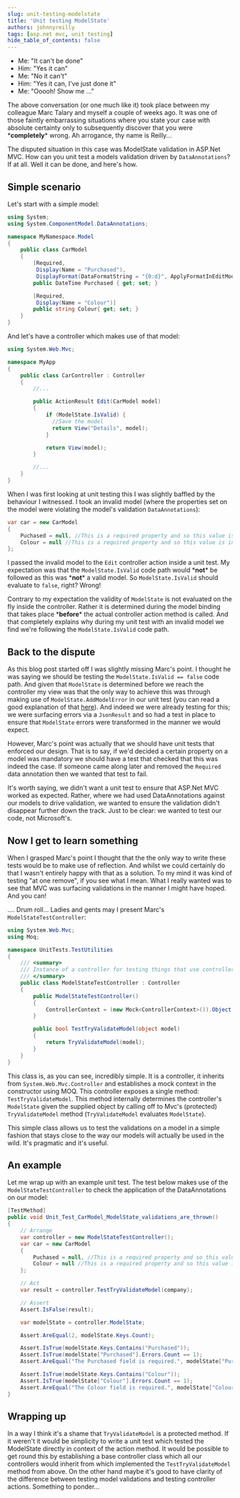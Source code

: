 ```yaml
---
slug: unit-testing-modelstate
title: 'Unit testing ModelState'
authors: johnnyreilly
tags: [asp.net mvc, unit testing]
hide_table_of_contents: false
---
```


- Me: "It can't be done"
- Him: "Yes it can"
- Me: "No it can't"
- Him: "Yes it can, I've just done it"
- Me: "Ooooh! Show me ..."

<!--truncate-->

The above conversation (or one much like it) took place between my colleague Marc Talary and myself a couple of weeks ago. It was one of those faintly embarrassing situations where you state your case with absolute certainty only to subsequently discover that you were \***completely**\* wrong. Ah arrogance, thy name is Reilly...

The disputed situation in this case was ModelState validation in ASP.Net MVC. How can you unit test a models validation driven by `DataAnnotations`? If at all. Well it can be done, and here's how.

## Simple scenario

Let's start with a simple model:

```cs
using System;
using System.ComponentModel.DataAnnotations;

namespace MyNamespace.Model
{
    public class CarModel
    {
        [Required,
         Display(Name = "Purchased"),
         DisplayFormat(DataFormatString = "{0:d}", ApplyFormatInEditMode = true)]
        public DateTime Purchased { get; set; }

        [Required,
         Display(Name = "Colour")]
        public string Colour{ get; set; }
    }
}
```

And let's have a controller which makes use of that model:

```cs
using System.Web.Mvc;

namespace MyApp
{
    public class CarController : Controller
    {
        //...

        public ActionResult Edit(CarModel model)
        {
            if (ModelState.IsValid) {
              //Save the model
              return View("Details", model);
            }

            return View(model);
        }

        //...
    }
}
```

When I was first looking at unit testing this I was slightly baffled by the behaviour I witnessed. I took an invalid model (where the properties set on the model were violating the model's validation `DataAnnotations`):

```cs
var car = new CarModel
{
    Puchased = null, //This is a required property and so this value is invalid
    Colour = null //This is a required property and so this value is invalid
};
```

I passed the invalid model to the `Edit` controller action inside a unit test. My expectation was that the `ModelState.IsValid` code path would \***not**\* be followed as this was \***not**\* a valid model. So `ModelState.IsValid` should evaluate to `false`, right? Wrong!

Contrary to my expectation the validity of `ModelState` is not evaluated on the fly inside the controller. Rather it is determined during the model binding that takes place \***before**\* the actual controller action method is called. And that completely explains why during my unit test with an invalid model we find we're following the `ModelState.IsValid` code path.

## Back to the dispute

As this blog post started off I was slightly missing Marc's point. I thought he was saying we should be testing the `ModelState.IsValid == false` code path. And given that `ModelState` is determined before we reach the controller my view was that the only way to achieve this was through making use of `ModelState.AddModelError` in our unit test (you can read a good explanation of that [here](http://stackoverflow.com/a/3816143/761388)). And indeed we were already testing for this; we were surfacing errors via a `JsonResult` and so had a test in place to ensure that `ModelState` errors were transformed in the manner we would expect.

However, Marc's point was actually that we should have unit tests that enforced our design. That is to say, if we'd decided a certain property on a model was mandatory we should have a test that checked that this was indeed the case. If someone came along later and removed the `Required` data annotation then we wanted that test to fail.

It's worth saying, we didn't want a unit test to ensure that ASP.Net MVC worked as expected. Rather, where we had used DataAnnotations against our models to drive validation, we wanted to ensure the validation didn't disappear further down the track. Just to be clear: we wanted to test our code, not Microsoft's.

## Now I get to learn something

When I grasped Marc's point I thought that the the only way to write these tests would be to make use of reflection. And whilst we could certainly do that I wasn't entirely happy with that as a solution. To my mind it was kind of testing "at one remove", if you see what I mean. What I really wanted was to see that MVC was surfacing validations in the manner I might have hoped. And you can!

.... Drum roll... Ladies and gents may I present Marc's `ModelStateTestController`:

```cs
using System.Web.Mvc;
using Moq;

namespace UnitTests.TestUtilities
{
    /// <summary>
    /// Instance of a controller for testing things that use controller methods i.e. controller.TryValidateModel(model)
    /// </summary>
    public class ModelStateTestController : Controller
    {
        public ModelStateTestController()
        {
            ControllerContext = (new Mock<ControllerContext>()).Object;
        }

        public bool TestTryValidateModel(object model)
        {
            return TryValidateModel(model);
        }
    }
}
```

This class is, as you can see, incredibly simple. It is a controller, it inherits from `System.Web.Mvc.Controller` and establishes a mock context in the constructor using MOQ. This controller exposes a single method: `TestTryValidateModel`. This method internally determines the controller's `ModelState` given the supplied object by calling off to Mvc's (protected) `TryValidateModel` method (`TryValidateModel` evaluates `ModelState`).

This simple class allows us to test the validations on a model in a simple fashion that stays close to the way our models will actually be used in the wild. It's pragmatic and it's useful.

## An example

Let me wrap up with an example unit test. The test below makes use of the `ModelStateTestController` to check the application of the DataAnnotations on our model:

```cs
[TestMethod]
public void Unit_Test_CarModel_ModelState_validations_are_thrown()
{
    // Arrange
    var controller = new ModelStateTestController();
    var car = new CarModel
    {
        Puchased = null, //This is a required property and so this value is invalid
        Colour = null //This is a required property and so this value is invalid
    };

    // Act
    var result = controller.TestTryValidateModel(company);

    // Assert
    Assert.IsFalse(result);

    var modelState = controller.ModelState;

    Assert.AreEqual(2, modelState.Keys.Count);

    Assert.IsTrue(modelState.Keys.Contains("Purchased"));
    Assert.IsTrue(modelState["Purchased"].Errors.Count == 1);
    Assert.AreEqual("The Purchased field is required.", modelState["Purchased"].Errors[0].ErrorMessage);

    Assert.IsTrue(modelState.Keys.Contains("Colour"));
    Assert.IsTrue(modelState["Colour"].Errors.Count == 1);
    Assert.AreEqual("The Colour field is required.", modelState["Colour"].Errors[0].ErrorMessage);
}
```

## Wrapping up

In a way I think it's a shame that `TryValidateModel` is a protected method. If it weren't it would be simplicity to write a unit test which tested the ModelState directly in context of the action method. It would be possible to get round this by establishing a base controller class which all our controllers would inherit from which implemented the `TestTryValidateModel` method from above. On the other hand maybe it's good to have clarity of the difference between testing model validations and testing controller actions. Something to ponder...
